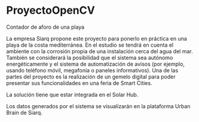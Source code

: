 # ProyectoOpenCV

Contador de aforo de una playa

La empresa Siarq propone este proyecto para ponerlo en práctica en una playa de la costa mediterránea. En el estudio se tendrá en cuenta el ambiente con la corrosión propia de una instalación cerca del agua del mar. También se considerará la posibilidad que el sistema sea autónomo energéticamente y el sistema de automatización de avisos (por ejemplo, usando teléfono móvil, megafonia o paneles informativos). Una de las partes del proyecto es la realización de un gemelo digital para poder presentar sus funcionalidades en una feria de Smart Cities.

La solución tiene que estar integrada en el Solar Hub.

Los datos generados por el sistema se visualizarán en la plataforma Urban Brain de Siarq.
